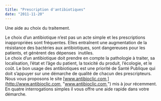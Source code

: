 ```yaml
---
title: "Prescription d'antibiotiques"
date: "2011-11-20"
---
```


Une aide au choix du traitement.

Le choix d’un antibiotique n’est pas un acte simple et les prescriptions inappropriées sont fréquentes. Elles entraînent une augmentation de la résistance des bactéries aux antibiotiques, sont dangereuses pour les patients, et génèrent des dépenses  inutiles.  
Le choix d’un antibiotique doit prendre en compte la pathologie à traiter, sa localisation, l’état et l’âge du patient, la toxicité du produit, l’écologie, et le coût. Le bon usage des antibiotiques est une priorité de Santé Publique qui doit s’appuyer sur une démarche de qualité de chacun des prescripteurs.  
Nous vous proposons le site [www.antibioclic.com ](http://www.antibioclic.com  "www.antibioclic.com ") mis à jour récemment. En quatre interrogations simples il vous offre une aide rapide dans votre démarche.